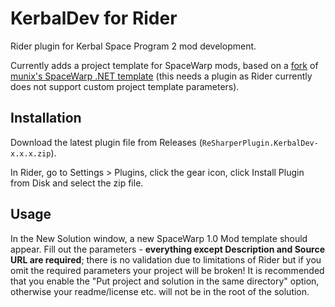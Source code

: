 # KerbalDev for Rider

Rider plugin for Kerbal Space Program 2 mod development.

Currently adds a project template for SpaceWarp mods, based on a [fork](https://github.com/arthomnix/KerbalDev-SpaceWarp.Template) of [munix's SpaceWarp .NET template](https://github.com/jan-bures/SpaceWarp.Template)
(this needs a plugin as Rider currently does not support custom project template parameters).

## Installation
Download the latest plugin file from Releases (`ReSharperPlugin.KerbalDev-x.x.x.zip`).

In Rider, go to Settings > Plugins, click the gear icon, click Install Plugin from Disk and select the zip file.

## Usage
In the New Solution window, a new SpaceWarp 1.0 Mod template should appear.
Fill out the parameters - **everything except Description and Source URL are required**; there is no validation due to limitations of Rider but if you omit the required parameters your project will be broken!
It is recommended that you enable the "Put project and solution in the same directory" option, otherwise your readme/license etc. will not be in the root of the solution.
